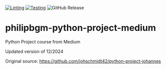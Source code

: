 [![Linting](https://github.com/philipbgm/python-project-medium/actions/workflows/lint.yml/badge.svg)](https://github.com/philipbgm/python-project-medium/actions/workflows/lint.yml)
[![Testing](https://github.com/philipbgm/python-project-medium/actions/workflows/test.yml/badge.svg)](https://github.com/philipbgm/python-project-medium/actions/workflows/test.yml)
![GitHub Release](https://img.shields.io/github/v/release/philipbgm/python-project-medium?sort=semver&style=flat)



# philipbgm-python-project-medium
Python Project course from Medium

Updated version of 12/2024

Original source: https://github.com/johschmidt42/python-project-johannes

